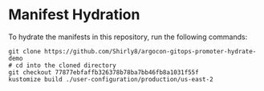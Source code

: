 # Manifest Hydration

To hydrate the manifests in this repository, run the following commands:

```shell
git clone https://github.com/Shirly8/argocon-gitops-promoter-hydrate-demo
# cd into the cloned directory
git checkout 77877ebfaffb326378b78ba7bb46fb8a1031f55f
kustomize build ./user-configuration/production/us-east-2
```
